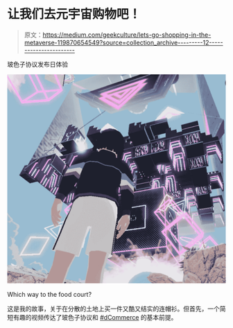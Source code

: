 # 让我们去元宇宙购物吧！

> 原文：<https://medium.com/geekculture/lets-go-shopping-in-the-metaverse-119870654549?source=collection_archive---------12----------------------->

玻色子协议发布日体验

![](img/7610ce966e0089d4bc9488086ceb68af.png)

Which way to the food court?

这是我的故事，关于在分散的土地上买一件又酷又结实的连帽衫。但首先，一个简短有趣的视频传达了玻色子协议和 [#dCommerce](https://twitter.com/hashtag/dCommerce?src=hashtag_click) 的基本前提。